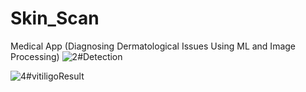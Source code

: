 # Skin_Scan
Medical App (Diagnosing Dermatological Issues Using ML and Image Processing)
![2#Detection](https://github.com/Harvie-Mz/Skin_Scan/assets/123501534/d2dc6e0a-3e6c-4520-a253-1b554ccc2134)

![4#vitiligoResult](https://github.com/Harvie-Mz/Skin_Scan/assets/123501534/e9f1cc33-675c-4de6-9618-8da623e3c82b)

